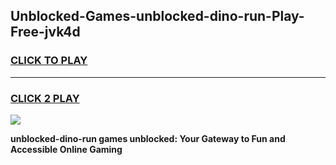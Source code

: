 
## Unblocked-Games-unblocked-dino-run-Play-Free-jvk4d
<h3>
<a href="https://premium76.site?title=unblocked-dino-run&ref=12A">CLICK TO PLAY</a></h3>
<hr>

<h3>
<a href="https://premium76.site?title=unblocked-dino-run&ref=12A">CLICK 2 PLAY</a>
  
</h3>

<a href="https://premium76.site?title=unblocked-dino-run&ref=12A"><img src="https://clearcache.store/games.png"></a>


**unblocked-dino-run games unblocked: Your Gateway to Fun and Accessible Online Gaming**
